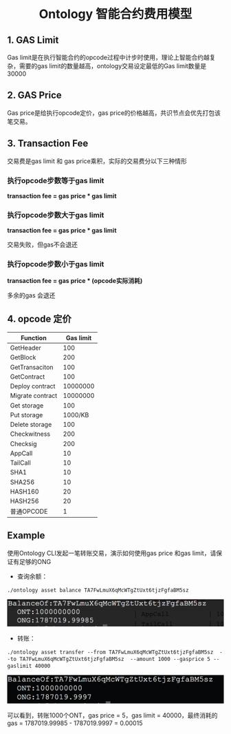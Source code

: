 
<h1 align="center">Ontology 智能合约费用模型</h1>

## 1. GAS Limit
Gas limit是在执行智能合约的opcode过程中计步时使用，理论上智能合约越复杂，需要的gas limit的数量越高，ontology交易设定最低的Gas limit数量是30000

## 2. GAS Price
Gas price是给执行opcode定价，gas price的价格越高，共识节点会优先打包该笔交易。

## 3. Transaction Fee

交易费是gas limit 和 gas price乘积，实际的交易费分以下三种情形

### 执行opcode步数等于gas limit

**transaction fee =  gas price * gas limit**

### 执行opcode步数大于gas limit

**transaction fee =  gas price * gas limit**

交易失败，但gas不会退还

### 执行opcode步数小于gas limit
**transaction fee =  gas price * (opcode实际消耗)**

多余的gas 会退还


## 4. opcode 定价

| Function         | Gas limit |
| ---------------- | --------- |
| GetHeader        | 100       |
| GetBlock         | 200       |
| GetTransaciton   | 100       |
| GetContract      | 100       |
| Deploy contract  | 10000000  |
| Migrate contract | 10000000  |
| Get storage      | 100       |
| Put storage      | 1000/KB   |
| Delete storage   | 100       |
| Checkwitness     | 200       |
| Checksig         | 200       |
| AppCall          | 10        |
| TailCall         | 10        |
| SHA1             | 10        |
| SHA256           | 10        |
| HASH160          | 20        |
| HASH256          | 20        |
| 普通OPCODE       | 1         |




## Example

使用Ontology CLI发起一笔转账交易，演示如何使用gas price 和gas limit，请保证有足够的ONG


- 查询余额：

```
./ontology asset balance TA7FwLmuX6qMcWTgZtUxt6tjzFgfaBM5sz
```

![image](./images/transferbefore.png)

- 转账：
```
./ontology asset transfer --from TA7FwLmuX6qMcWTgZtUxt6tjzFgfaBM5sz  --to TA7FwLmuX6qMcWTgZtUxt6tjzFgfaBM5sz  --amount 1000 --gasprice 5 --gaslimit 40000
```

![image](./images/transferafter.png)


可以看到，转账1000个ONT，gas price  = 5，gas limit = 40000，最终消耗的gas =  1787019.99985 - 1787019.9997 = 0.00015
